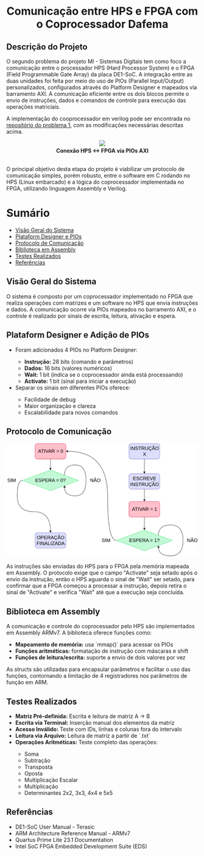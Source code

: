 <h1 align="center">Comunicação entre HPS e FPGA com o Coprocessador Dafema</h1>

<h2>Descrição do Projeto</h2>
<p>
  O segundo problema do projeto MI - Sistemas Digitais tem como foco a comunicação entre o processador HPS (Hard Processor System) e o FPGA (Field Programmable Gate Array) da placa DE1-SoC. A integração entre as duas unidades foi feita por meio do uso de PIOs (Parallel Input/Output) personalizados, configurados através do Platform Designer e mapeados via barramento AXI. A comunicação eficiente entre os dois blocos permite o envio de instruções, dados e comandos de controle para execução das operações matriciais.

A implementação do cooprocessador em verilog pode ser encontrada no [repositório do problema 1](https://github.com/Marcelosgc1/SistemasDigitais_Problema1/tree/HPS_communication), com as modificações necessárias descritas acima.

  <div align="center">
    <img src="images/fpga-hps.png"><br>
    <strong>Conexão HPS ↔ FPGA via PIOs AXI</strong><br><br>
  </div>

  O principal objetivo desta etapa do projeto é viabilizar um protocolo de comunicação simples, porém robusto, entre o software em C rodando no HPS (Linux embarcado) e a lógica do coprocessador implementada no FPGA, utilizando linguagem Assembly e Verilog.

</p>

Sumário
=================
<!--ts-->
   * [Visão Geral do Sistema](#visao)
   * [Plataform Designer e PIOs](#pio)
   * [Protocolo de Comunicação](#protocolo)
   * [Biblioteca em Assembly](#assembly)
   * [Testes Realizados](#testes)
   * [Referências](#referencias)
<!--te-->

<div id="visao">
  <h2>Visão Geral do Sistema</h2>
  <p>
    O sistema é composto por um coprocessador implementado no FPGA que realiza operações com matrizes e um software no HPS que envia instruções e dados. A comunicação ocorre via PIOs mapeados no barramento AXI, e o controle é realizado por sinais de escrita, leitura, ativação e espera.
  </p>
</div>

<div id="pio">
  <h2>Plataform Designer e Adição de PIOs</h2>
  <ul>
    <li>Foram adicionados 4 PIOs no Platform Designer:</li>
    <ul>
      <li><strong>Instrução:</strong> 28 bits (comando e parâmetros)</li>
      <li><strong>Dados:</strong> 16 bits (valores numéricos)</li>
      <li><strong>Wait:</strong> 1 bit (indica se o coprocessador ainda está processando)</li>
      <li><strong>Activate:</strong> 1 bit (sinal para iniciar a execução)</li>
    </ul>
    <li>Separar os sinais em diferentes PIOs oferece:</li>
    <ul>
      <li>Facilidade de debug</li>
      <li>Maior organização e clareza</li>
      <li>Escalabilidade para novos comandos</li>
    </ul>
  </ul>
</div>

<div id="protocolo">
  <h2>Protocolo de Comunicação</h2>
  <img src="imagens/protocolo.png"><br>
  <p>
    As instruções são enviadas do HPS para o FPGA pela memória mapeada em Assembly. 
    O protocolo exige que o campo "Activate" seja setado após o envio da instrução, então o HPS aguarda o sinal de "Wait" ser setado, para confirmar que a FPGA começou a processar a instrução, depois retira o sinal de "Activate" e verifica "Wait" até que a execução seja concluída.
  </p>
</div>

<div id="assembly">
  <h2>Biblioteca em Assembly</h2>
  <p>
    A comunicação e controle do coprocessador pelo HPS são implementados em Assembly ARMv7. A biblioteca oferece funções como:
  </p>
  <ul>
    <li><strong>Mapeamento de memória:</strong> usa `mmap()` para acessar os PIOs</li>
    <li><strong>Funções aritméticas:</strong> formatação de instrução com máscaras e shift</li>
    <li><strong>Funções de leitura/escrita:</strong> suporte a envio de dois valores por vez</li>
  </ul>

  <p>As structs são utilizadas para encapsular parâmetros e facilitar o uso das funções, contornando a limitação de 4 registradores nos parâmetros de função em ARM.</p>
</div>

<div id="testes">
  <h2>Testes Realizados</h2>
  <ul>
    <li><strong>Matriz Pré-definida:</strong> Escrita e leitura de matriz A → B</li>
    <li><strong>Escrita via Terminal:</strong> Inserção manual dos elementos da matriz</li>
    <li><strong>Acesso Inválido:</strong> Teste com IDs, linhas e colunas fora do intervalo</li>
    <li><strong>Leitura via Arquivo:</strong> Leitura de matriz a partir de `.txt`</li>
    <li><strong>Operações Aritméticas:</strong> Teste completo das operações:</li>
    <ul>
      <li>Soma</li>
      <li>Subtração</li>
      <li>Transposta</li>
      <li>Oposta</li>
      <li>Multiplicação Escalar</li>
      <li>Multiplicação</li>
      <li>Determinantes 2x2, 3x3, 4x4 e 5x5</li>
    </ul>
  </ul>
</div>

<div id="referencias">
  <h2>Referências</h2>
  <ul>
    <li>DE1-SoC User Manual - Terasic</li>
    <li>ARM Architecture Reference Manual - ARMv7</li>
    <li>Quartus Prime Lite 23.1 Documentation</li>
    <li>Intel SoC FPGA Embedded Development Suite (EDS)</li>
  </ul>
</div>
